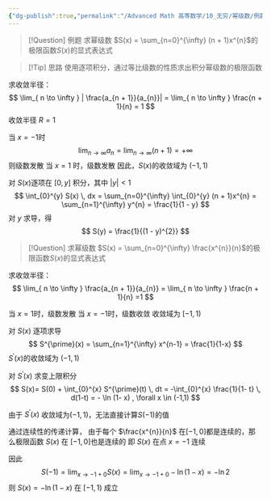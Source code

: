 ```yaml
---
{"dg-publish":true,"permalink":"/Advanced Math 高等数学/10_无穷/幂级数/例题：幂级数逐项积分与逐项求导/","tags":["微积分","高数","例题"]}
---
```



> [!Question] 例题
> 求幂级数 $S(x) = \sum_{n=0}^{\infty} (n + 1)x^{n}$的极限函数$S(x)$的显式表达式
> 


> [!Tip] 思路
> 使用逐项积分，通过等比级数的性质求出积分幂级数的极限函数

求收敛半径：
$$
\lim_{ n \to \infty } | \frac{a_{n + 1}}{a_{n}}| = \lim_{ n \to \infty } \frac{n + 1}{n} = 1
$$
收敛半径 $R = 1$

当 $x = -1$时
$$
\lim_{ n \to \infty } a_{n} = \lim_{ n \to \infty } (n + 1) = +\infty
$$
则级数发散
当 $x = 1$ 时，级数发散
因此，$S(x)$的收敛域为 $(-1,1)$

对 $S(x)$逐项在 $[0,y]$ 积分，其中 $|y| < 1$
$$
\int_{0}^{y} S(x) \, dx  = \sum_{n=0}^{\infty}  \int_{0}^{y} (n + 1)x^{n} = \sum_{n=1}^{\infty} y^{n} = \frac{1}{1 - y}
$$
对 $y$ 求导，得
$$
S(y) = \frac{1}{(1 - y)^{2}}
$$


> [!Question]
> 求幂级数 $S(x) = \sum_{n=0}^{\infty} \frac{x^{n}}{n}$的极限函数$S(x)$的显式表达式

求收敛半径：
$$
\lim_{ n \to \infty } \frac{a_{n + 1}}{a_{n}} = \lim_{ n \to \infty } \frac{n + 1}{n} =1
$$

当 $x = 1$时，级数发散
当 $x = -1$时，级数收敛
收敛域为 $[-1,1)$

对 $S(x)$ 逐项求导
$$
S^{\prime}(x) = \sum_{n=1}^{\infty} x^{n-1} =  \frac{1}{1-x}
$$
$S^{\prime}(x)$的收敛域为 $(-1,1)$

对 $S^{\prime}(x)$ 求变上限积分
$$
S(x)= S(0) + \int_{0}^{x} S^{\prime}(t)  \, dt = -\int_{0}^{x} \frac{1}{1- t} \, d(1-t) = - \ln (1- x) , \forall x \in (-1,1)
$$

由于 $S^{\prime}(x)$ 收敛域为$(-1,1)$，无法直接计算$S(-1)$的值

通过连续性的传递计算，
由于每个 $\frac{x^{n}}{n}$ 在$[-1,0]$都是连续的，那么极限函数 $S(x)$ 在 $[-1,0]$也是连续的
即 $S(x)$ 在点 $x = -1$ 连续

因此
$$
S(-1) = \lim_{ x \to -1 + 0}  S(x) =\lim_{ x \to -1 + 0 } -\ln(1-x) = -\ln 2
$$
则 $S(x) = -\ln(1-x)$ 在 $[-1,1)$ 成立


